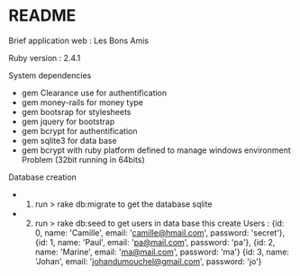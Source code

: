 # README


Brief application web : Les Bons Amis

Ruby version : 2.4.1

System dependencies

 * gem Clearance use for authentification
 * gem money-rails for money type 
 * gem bootsrap for stylesheets 
 * gem jquery for bootstrap 
 * gem bcrypt for authentification
 * gem sqlite3 for data base
 * gem bcrypt with ruby platform defined to manage windows environment Problem (32bit running in 64bits)

Database creation

 * 1. run > rake db:migrate to get the database sqlite 	
 * 2. run > rake db:seed to get users in data base 
 	this create Users : 
	{id: 0, name: 'Camille', email: 'camille@hmail.com', password: 'secret'},
	{id: 1, name: 'Paul', email: 'pa@mail.com', password: 'pa'},
	{id: 2, name: 'Marine', email: 'ma@mail.com', password: 'ma'}
	{id: 3, name: 'Johan', email: 'johandumouchel@gmail.com', password: 'jo'}

